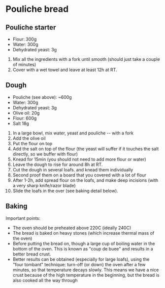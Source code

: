 
# Pouliche bread

## Pouliche starter

* Flour:  300g
* Water: 300g
* Dehydrated yeast: 3g

1. Mix all the ingredients with a fork until smooth (should just take a couple of minutes)
2. Cover with a wet towel and leave at least 12h at RT. 


## Dough

* Pouliche (see above): ~600g
* Water: 300g
* Dehydrated yeast: 3g
* Olive oil: 20g
* Flour: 600g
* Salt 18g

1. In a large bowl, mix water, yeast and pouliche -- with a fork
2. Add the olive oil
3. Put the flour on top
4. Add the salt on top of the flour (the yeast will suffer if it touches the salt directly, so we buffer with flour)
5. Knead for 15min (you should not need to add more flour or water)
6. Leave the dough to rise for around 8h at RT.
7. Cut the dough in several loafs. and knead them individually
8. Second proof them on a board that you covered with a lot of flour
9. After 1-2h, add spread flour on the loafs, and make deep incisions (with a very sharp knife/razor blade)    
10. Slide the loafs in the over (see baking detail below).

## Baking

Important points:

* The oven should be preheated above 220C (ideally 240C)
* The bread is baked on heavy stones (which increase thermal mass of the oven)
* Before putting the bread on, though a large cup of boiling water in the bottom of the oven. This is known as "coup de buee" and results in a better bread crust.
* Better results can be obtained (especially for large loafs), using the "four tombant" technique: turn-off (or down) the oven after a few minutes, so that temperature decays slowly. This means we have a nice crust because of the high temperature in the beginning, but the bread is also cooked all the way through

 
